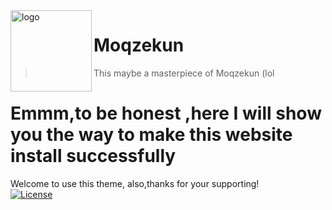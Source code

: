 <img src="http://Moqzekun.cn/Moqzekun.jpg" alt="logo" width="130" height="130" align="left" />

<h1>Moqzekun</h1>

> This maybe a masterpiece of Moqzekun (lol
# Emmm,to be honest ,here I will show you the way to make this website install successfully
<tab><tab>Welcome to use this theme, also,thanks for your supporting!
  <br/>
[![License](https://img.shields.io/badge/License-MIT-brightgreen)](https://github.com/Moqzekun/License)

